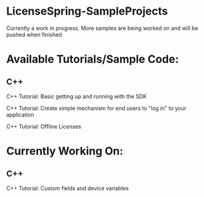 # LicenseSpring-SampleProjects
Currently a work in progress. More samples are being worked on and will be pushed when finished

# Available Tutorials/Sample Code:
## C++
C++ Tutorial: Basic getting up and running with the SDK 

C++ Tutorial: Create simple mechanism for end users to "log in" to your application

C++ Tutorial: Offline Licenses

# Currently Working On:
## C++
C++ Tutorial: Custom fields and device variables



